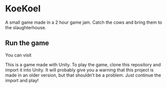 # KoeKoel
A small game made in a 2 hour game jam. Catch the cows and bring them to the slaughterhouse.

## Run the game

You can visit

This is a game made with Unity. To play the game, clone this repository and import it into Unity. It will probably give you a warning that this project is made in an older version, but that shouldn't be a problem. Just continue the import and play!
